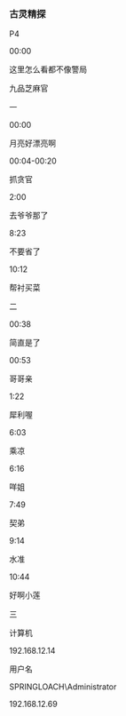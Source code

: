 

### 古灵精探

P4

00:00

这里怎么看都不像警局



九品芝麻官

一

00:00

月亮好漂亮啊

00:04-00:20

抓贪官

2:00

去爷爷那了

8:23

不要省了

10:12

帮衬买菜



二

00:38

简直是了

00:53

哥哥亲

1:22

犀利喔

6:03

乘凉

6:16

咩姐

7:49

契弟

9:14

水准

10:44

好啊小莲



三



计算机

192.168.12.14

用户名

SPRINGLOACH\Administrator



192.168.12.69

